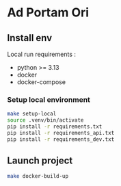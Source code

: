 # Ad Portam Ori

## Install env

Local run requirements :

- python >= 3.13
- docker
- docker-compose

### Setup local environment

```sh
make setup-local
source .venv/bin/activate
pip install -r requirements.txt
pip install -r requirements_api.txt
pip install -r requirements_dev.txt
```

## Launch project

```sh
make docker-build-up
```
